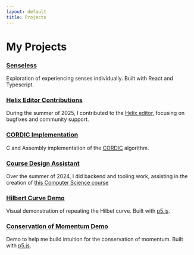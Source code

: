 ```yaml
---
layout: default
title: Projects
---
```

# My Projects

### [Senseless](/senseless.html)
Exploration of experiencing senses individually. Built with React and Typescript.

### [Helix Editor Contributions](https://github.com/helix-editor/helix/commits/master/?author=CalebLarsen)
During the summer of 2025, I contributed to the [Helix editor](https://github.com/helix-editor/helix), focusing on bugfixes and community support.

### [CORDIC Implementation](https://github.com/CalebLarsen/CORDIC)
C and Assembly implementation of the [CORDIC](https://en.wikipedia.org/wiki/CORDIC) algorithm.

### [Course Design Assistant](https://www.cs.utahtech.edu/cs/3005/assignments.wav_wizard/assignments.php)
Over the summer of 2024, I did backend and tooling work, assisting in the creation of [this Computer Science course](https://www.cs.utahtech.edu/cs/3005/assignments.wav_wizard/assignments.php)

### [Hilbert Curve Demo](/hilbert)
Visual demonstration of repeating the Hilbet curve. Built with [p5.js](https://p5js.org/).

### [Conservation of Momentum Demo](/bouncing)
Demo to help me build intuition for the conservation of momentum. Built with [p5.js](https://p5js.org/).
